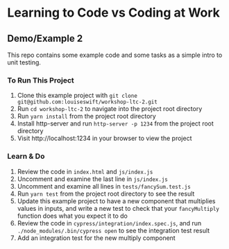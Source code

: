 # Learning to Code vs Coding at Work

## Demo/Example 2

This repo contains some example code and some tasks as a simple intro to unit testing.

### To Run This Project

1. Clone this example project with `git clone git@github.com:louiseswift/workshop-ltc-2.git`
2. Run `cd workshop-ltc-2` to navigate into the project root directory
3. Run `yarn install` from the project root directory
4. Install http-server and run `http-server -p 1234` from the project root directory
5. Visit http://localhost:1234 in your browser to view the project

### Learn & Do

1. Review the code in `index.html` and `js/index.js`
2. Uncomment and examine the last line in `js/index.js`
3. Uncomment and examine all lines in `tests/fancySum.test.js`
4. Run `yarn test` from the project root directory to see the result
5. Update this example project to have a new component that multiplies values in inputs, and write a new test to check that your `fancyMultiply` function does what you expect it to do
6. Review the code in `cypress/integration/index.spec.js`, and run `./node_modules/.bin/cypress open` to see the integration test result
7. Add an integration test for the new multiply component

